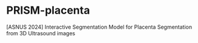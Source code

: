 # PRISM-placenta
[ASNUS 2024] Interactive Segmentation Model for Placenta Segmentation from 3D Ultrasound images
